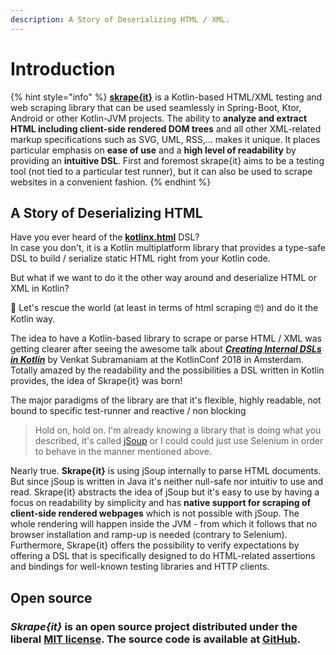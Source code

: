 ```yaml
---
description: A Story of Deserializing HTML / XML.
---
```


# Introduction

{% hint style="info" %}
[**skrape{it}**](http://www.skrape.it) is a Kotlin-based HTML/XML testing and web scraping library that can be used seamlessly in Spring-Boot, Ktor, Android or other Kotlin-JVM projects. The ability to **analyze and extract HTML including client-side rendered DOM trees** and all other XML-related markup specifications such as SVG, UML, RSS,... makes it unique. It places particular emphasis on **ease of use** and a **high level of readability** by providing an **intuitive DSL**. First and foremost skrape{it} aims to be a testing tool \(not tied to a particular test runner\), but it can also be used to scrape websites in a convenient fashion.
{% endhint %}

## A Story of Deserializing HTML

Have you ever heard of the [**kotlinx.html**](https://github.com/Kotlin/kotlinx.html) DSL?  
In case you don't, it is a Kotlin multiplatform library that provides a type-safe DSL to build / serialize static HTML right from your Kotlin code.

But what if we want to do it the other way around and deserialize HTML or XML in Kotlin?

💪 Let's rescue the world \(at least in terms of html scraping 🤓\) and do it the Kotlin way.

The idea to have a Kotlin-based library to scrape or parse HTML / XML was getting clearer after seeing the awesome talk about [_**Creating Internal DSLs in Kotlin**_](https://kotlinconf.com/talks/#date=5-october&session=41599) by Venkat Subramaniam at the KotlinConf 2018 in Amsterdam. Totally amazed by the readability and the possibilities a DSL written in Kotlin provides, the idea of Skrape{it} was born!

The major paradigms of the library are that it's flexible, highly readable, not bound to specific test-runner and reactive / non blocking

> Hold on, hold on. I'm already knowing a library that is doing what you described, it's called [jSoup](https://jsoup.org) or I could could just use Selenium in order to behave in the manner mentioned above.

Nearly true. **Skrape{it}** is using jSoup internally to parse HTML documents. But since jSoup is written in Java it's neither null-safe nor intuitiv to use and read. Skrape{it} abstracts the idea of jSoup but it's easy to use by having a focus on readability by simplicity and has **native support for scraping of client-side rendered webpages** which is not possible with jSoup. The whole rendering will happen inside the JVM - from which it follows that no browser installation and ramp-up is needed \(contrary to Selenium\).  
Furthermore, Skrape{it} offers the possibility to verify expectations by offering a DSL that is specifically designed to do HTML-related assertions and bindings for well-known testing libraries and HTTP clients.

## Open source

### _Skrape{it}_ is an open source project distributed under the liberal [MIT license](https://raw.githubusercontent.com/skrapeit/skrape.it/master/LICENSE).  The source code is available at [GitHub](https://github.com/skrapeit/skrape.it).

